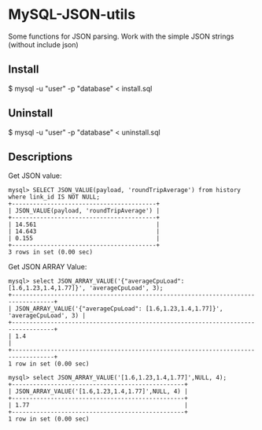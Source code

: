 MySQL-JSON-utils
================

Some functions for JSON parsing. 
Work with the simple JSON strings (without include json)


## Install
$ mysql -u "user" -p "database" < install.sql

## Uninstall
$ mysql -u "user" -p "database" < uninstall.sql

## Descriptions

Get JSON value:
```
mysql> SELECT JSON_VALUE(payload, 'roundTripAverage') from history where link_id IS NOT NULL;
+-----------------------------------------+
| JSON_VALUE(payload, 'roundTripAverage') |
+-----------------------------------------+
| 14.561                                  |
| 14.643                                  |
| 0.155                                   |
+-----------------------------------------+
3 rows in set (0.00 sec)

```

Get JSON ARRAY Value:
```
mysql> select JSON_ARRAY_VALUE('{"averageCpuLoad": [1.6,1.23,1.4,1.77]}', 'averageCpuLoad', 3);
+----------------------------------------------------------------------------------+
| JSON_ARRAY_VALUE('{"averageCpuLoad": [1.6,1.23,1.4,1.77]}', 'averageCpuLoad', 3) |
+----------------------------------------------------------------------------------+
| 1.4                                                                              |
+----------------------------------------------------------------------------------+
1 row in set (0.00 sec)

mysql> select JSON_ARRAY_VALUE('[1.6,1.23,1.4,1.77]',NULL, 4);
+-------------------------------------------------+
| JSON_ARRAY_VALUE('[1.6,1.23,1.4,1.77]',NULL, 4) |
+-------------------------------------------------+
| 1.77                                            |
+-------------------------------------------------+
1 row in set (0.00 sec)
```



